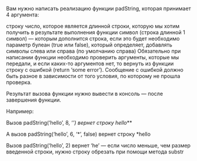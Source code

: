 Вам нужно написать реализацию функции padString, которая принимает 4 аргумента:

строку
число, которое является длинной строки, которую мы хотим получить в результате выполнения функции
символ (строка длинной 1 символ) — которым дополнится строка, если это будет необходимо
параметр булеан (true или false), который определяет, добавлять символы слева или справа (по умолчанию справа)
Обязательно при написании функции необходимо проверить аргументы, которые мы передали, и если каких-то аргументов нет, то вернуть из функции строку с ошибкой (return ‘some error’). Сообщение с ошибкой должно быть разное в зависимости от того условия, по которому не прошла проверка.

Результат вызова функции нужно вывести в консоль — после завершения функции.

Например:

Вызов padString(‘hello’, 8, ‘*’) вернет строку hello***

А вызов padString(‘hello’, 6, ‘*’, false) вернет строку *hello

Вызов padString(‘hello’, 2) вернет ‘he’ — если число меньше, чем размер введенной строки, нужно строку обрезать при помощи метода substr
